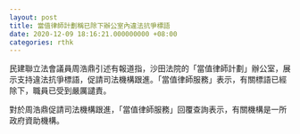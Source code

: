 ```yaml
---
layout: post
title: 當值律師計劃稱已除下辦公室內違法抗爭標語
date: 2020-12-09 18:16:21.000000000 +08:00
categories: rthk
---
```


民建聯立法會議員周浩鼎引述有報道指，沙田法院的「當值律師計劃」辦公室，展示支持違法抗爭標語，促請司法機構跟進。「當值律師服務」表示，有關標語已經除下，職員已受到嚴厲譴責。

對於周浩鼎促請司法機構跟進，「當值律師服務」回覆查詢表示，有關機構是一所政府資助機構。
